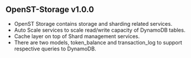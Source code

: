 ## OpenST-Storage v1.0.0

- OpenST Storage contains storage and sharding related services.
- Auto Scale services to scale read/write capacity of DynamoDB tables.
- Cache layer on top of Shard management services.
- There are two models, token_balance and transaction_log to support respective queries to DynamoDB.